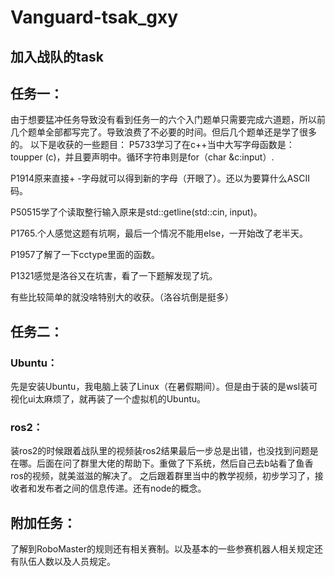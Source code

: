 # Vanguard-tsak_gxy
## 加入战队的task
## 任务一：
由于想要猛冲任务导致没有看到任务一的六个入门题单只需要完成六道题，所以前几个题单全部都写完了。导致浪费了不必要的时间。但后几个题单还是学了很多的。
以下是收获的一些题目：
P5733学习了在c++当中大写字母函数是： toupper (c)，并且要声明<string>中。循环字符串则是for（char &c:input）.

P1914原来直接+ -字母就可以得到新的字母（开眼了）。还以为要算什么ASCII码。

P50515学了个读取整行输入原来是std::getline(std::cin, input)。

P1765.个人感觉这题有坑啊，最后一个情况不能用else，一开始改了老半天。

P1957了解了一下cctype里面的函数。

P1321感觉是洛谷又在坑害，看了一下题解发现了坑。

有些比较简单的就没啥特别大的收获。（洛谷坑倒是挺多）
## 任务二：
### Ubuntu：
先是安装Ubuntu，我电脑上装了Linux（在暑假期间）。但是由于装的是wsl装可视化ui太麻烦了，就再装了一个虚拟机的Ubuntu。
### ros2：
装ros2的时候跟着战队里的视频装ros2结果最后一步总是出错，也没找到问题是在哪。后面在问了群里大佬的帮助下。重做了下系统，然后自己去b站看了鱼香ros的视频，就美滋滋的解决了。
之后跟着群里当中的教学视频，初步学习了，接收者和发布者之间的信息传递。还有node的概念。
## 附加任务：
了解到RoboMaster的规则还有相关赛制。以及基本的一些参赛机器人相关规定还有队伍人数以及人员规定。
